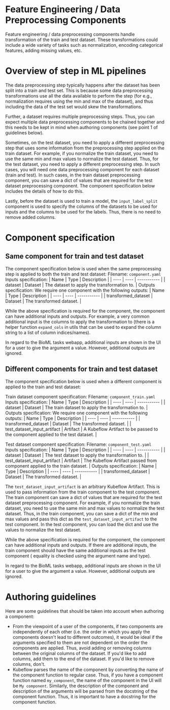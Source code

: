 # Feature Engineering / Data Preprocessing Components

Feature engineering / data preprocessing components handle transformation of the train and test dataset. These
transformations could include
a wide variety of tasks such as normalization, encoding categorical features, adding missing values, etc.

# Overview of step in ML pipelines

The data preprocessing step typically happens after the dataset has been split into a train and test set. This is
because some data preprocessing transformations use all the data available to perform the step (for e.g., normalization
requires using the min and max of the dataset), and thus including the data of the test set would skew the
transformations.

Further, a dataset requires multiple preprocessing steps. Thus, you can expect multiple data preprocessing components
to be chained together and this needs to be kept in mind when authoring components (see point 1 of guidelines below).

Sometimes, on the test dataset, you need to apply a different preprocessing step that uses some information from the
preprocessing step applied on the train dataset. For example, if you normalize the train dataset, you need to use the
same min and max values to normalize the test dataset. Thus, for the test dataset, you need to apply a different
preprocessing step. In such cases, you will need one data preprocessing component for each dataset (train and test).
In such cases, in the train dataset preprocessing component, you can save a dict of values that are required for the
test dataset
preprocessing component. The component specification below includes the details of how to do this.

Lastly, before the dataset is used to train a model, the `input_label_split` component is used to specify the columns
of the datasets to be used for inputs and the columns to be used for the labels. Thus, there is no need to remove
added columns.

# Component specification

## Same component for train and test dataset

The component specification below is used when the same preprocessing step is applied to both the train and test
dataset:
Filename: `component.yaml`
Inputs specification:
| Name | Type | Description |
| ---- | ---- | ----------- |
| dataset | Dataset | The dataset to apply the transformation to. |
Outputs specification:
We require one component with the following outputs:
| Name | Type | Description |
| ---- | ---- | ----------- |
| transformed_dataset | Dataset | The transformed dataset. |

While the above specification is required for the component, the component can have additional inputs and outputs.
For example, a very common additional input is the columns to apply the transformation to (there is a helper function
`expand_cols` in utils that can be used to expand the column string to a list of column indices/names).

In regard to the BioML tasks webapp, additional inputs are shown in the UI for a user to give the argument a value.
However, additional outputs are ignored.

## Different components for train and test dataset

The component specification below is used when a different component is applied to the train and test dataset:

Train dataset component specification:
Filename: `component_train.yaml`
Inputs specification:
| Name | Type | Description |
| ---- | ---- | ----------- |
| dataset | Dataset | The train dataset to apply the transformation to. |
Outputs specification:
We require one component with the following outputs:
| Name | Type | Description |
| ---- | ---- | ----------- |
| transformed_dataset | Dataset | The transformed dataset. |
| test_dataset_input_artifact | Artifact | A Kubeflow Artifact to be passed to the component applied to the test
dataset. |

Test dataset component specification:
Filename: `component_test.yaml`
Inputs specification:
| Name | Type | Description |
| ---- | ---- | ----------- |
| dataset | Dataset | The test dataset to apply the transformation to. |
| test_dataset_input_artifact | Artifact | The Kubeflow Artifact passed from component applied to the train dataset. |
Outputs specification:
| Name | Type | Description |
| ---- | ---- | ----------- |
| transformed_dataset | Dataset | The transformed dataset. |

The `test_dataset_input_artifact` is an arbitrary Kubeflow Artifact. This is used to pass information from the train
component to the test component. The train component can save a dict of values that are required for the test dataset
preprocessing component. For example, if you normalize the train dataset, you need to use the same min and max values
to normalize the test dataset. Thus, in the train component, you can save a dict of the min and max values and pass
this dict as the `test_dataset_input_artifact` to the test component. In the test component, you can load the dict
and use the values to normalize the test dataset.

While the above specification is required for the component, the component can have additional inputs and outputs.
If there are additional inputs, the train component should have the same additional inputs as the test component (
equality
is checked using the argument name and type).

In regard to the BioML tasks webapp, additional inputs are shown in the UI for a user to give the argument a value.
However, additional outputs are ignored.

# Authoring guidelines

Here are some guidelines that should be taken into account when authoring a component:

* From the viewpoint of a user of the components, if two components are independently of each other (i.e. the order in
  which you apply the components doesn't lead to different outcomes), it would be ideal if the arguments specified to
  them are not dependent on the order the components are applied. Thus, avoid adding or removing columns between the
  original columns of the dataset. If you'd like to add columns, add them to the end of the dataset. If you'd like to
  remove columns, don't.
* Kubeflow parses the name of the component by converting the name of the component function to regular case. Thus,
  if you have a component function named `my_component`, the name of the component in the UI will be `My component`.
  Similarly, the description of the component and description of the arguments will be parsed from the docstring of the
  component function. Thus, it is important to have a docstring for the component function.